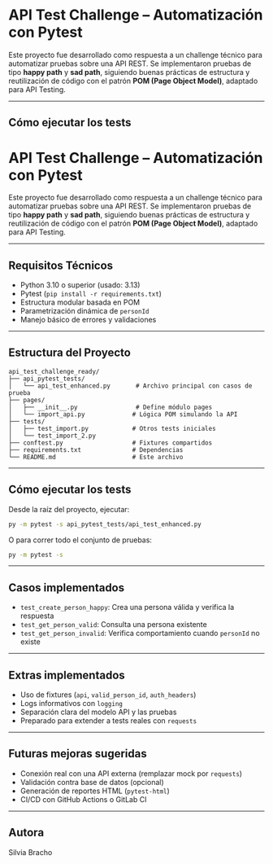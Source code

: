 # API Test Challenge – Automatización con Pytest

Este proyecto fue desarrollado como respuesta a un challenge técnico para automatizar pruebas sobre una API REST. Se implementaron pruebas de tipo **happy path** y **sad path**, siguiendo buenas prácticas de estructura y reutilización de código con el patrón **POM (Page Object Model)**, adaptado para API Testing.

---

## Cómo ejecutar los tests

# API Test Challenge – Automatización con Pytest

Este proyecto fue desarrollado como respuesta a un challenge técnico para automatizar pruebas sobre una API REST. Se implementaron pruebas de tipo **happy path** y **sad path**, siguiendo buenas prácticas de estructura y reutilización de código con el patrón **POM (Page Object Model)**, adaptado para API Testing.

---

## Requisitos Técnicos

- Python 3.10 o superior (usado: 3.13)
- Pytest (`pip install -r requirements.txt`)
- Estructura modular basada en POM
- Parametrización dinámica de `personId`
- Manejo básico de errores y validaciones

---

## Estructura del Proyecto

```
api_test_challenge_ready/
├── api_pytest_tests/
│   └── api_test_enhanced.py       # Archivo principal con casos de prueba
├── pages/
│   ├── __init__.py                # Define módulo pages
│   └── import_api.py             # Lógica POM simulando la API
├── tests/
│   ├── test_import.py            # Otros tests iniciales
│   └── test_import_2.py
├── conftest.py                   # Fixtures compartidos
├── requirements.txt              # Dependencias
└── README.md                     # Este archivo
```

---

## Cómo ejecutar los tests

Desde la raíz del proyecto, ejecutar:

```bash
py -m pytest -s api_pytest_tests/api_test_enhanced.py
```

O para correr todo el conjunto de pruebas:

```bash
py -m pytest -s
```

---

## Casos implementados

- `test_create_person_happy`: Crea una persona válida y verifica la respuesta
- `test_get_person_valid`: Consulta una persona existente
- `test_get_person_invalid`: Verifica comportamiento cuando `personId` no existe

---

## Extras implementados

- Uso de fixtures (`api`, `valid_person_id`, `auth_headers`)
- Logs informativos con `logging`
- Separación clara del modelo API y las pruebas
- Preparado para extender a tests reales con `requests`

---

## Futuras mejoras sugeridas

- Conexión real con una API externa (remplazar mock por `requests`)
- Validación contra base de datos (opcional)
- Generación de reportes HTML (`pytest-html`)
- CI/CD con GitHub Actions o GitLab CI

---

## Autora

Silvia Bracho  
